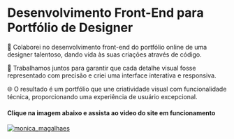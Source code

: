 # Desenvolvimento Front-End para Portfólio de Designer

💼 Colaborei no desenvolvimento front-end do portfólio online de uma designer talentoso, dando vida às suas criações através de código.

🎨 Trabalhamos juntos para garantir que cada detalhe visual fosse representado com precisão e criei uma interface interativa e responsiva.

🌐 O resultado é um portfólio que une criatividade visual com funcionalidade técnica, proporcionando uma experiência de usuário excepcional.

#### Clique na imagem abaixo e assista ao video do site em funcionamento
[![monica_magalhaes](https://user-images.githubusercontent.com/104803568/228708496-3d4a3087-1fe5-4bc3-8963-82d63010301c.png)](https://www.youtube.com/watch?v=ZwppNpRmXGA)
